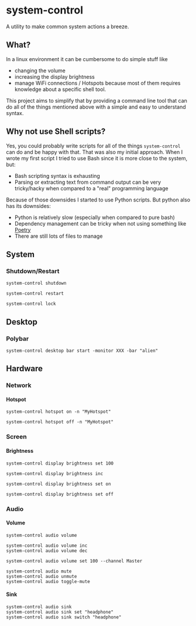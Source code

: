 # system-control

A utility to make common system actions a breeze.

## What?
In a linux environment it can be cumbersome to do simple stuff like
* changing the volume
* increasing the display brightness
* manage WiFi connections / Hotspots
because most of them requires knowledge about a specific shell tool.

This project aims to simplify that by providing a command line tool that
can do all of the things mentioned above with a simple and easy to understand syntax.

## Why not use Shell scripts?
Yes, you could probably write scripts for all of the things
`system-control` can do and be happy with that. That was also my initial approach.
When I wrote my first script I tried to use Bash since it is more
close to the system, but:

* Bash scripting syntax is exhausting
* Parsing or extracting text from command output can be very tricky/hacky when compared to a "real" programming language

Because of those downsides I started to use Python scripts.
But python also has its downsides:

* Python is relatively slow (especially when compared to pure bash)
* Dependency management can be tricky when not using something like [Poetry](https://github.com/python-poetry/poetry)
* There are still lots of files to manage

## System

### Shutdown/Restart

```shell script
system-control shutdown
```

```shell script
system-control restart
```

```shell script
system-control lock
```

## Desktop

### Polybar

```shell script
system-control desktop bar start -monitor XXX -bar "alien"
```

## Hardware

### Network

#### Hotspot

```shell script
system-control hotspot on -n "MyHotspot"
```

```shell script
system-control hotspot off -n "MyHotspot"
```

### Screen

#### Brightness

```shell script
system-control display brightness set 100
```

```shell script
system-control display brightness inc
```

```shell script
system-control display brightness set on
```

```shell script
system-control display brightness set off
```

### Audio

#### Volume

```shell script
system-control audio volume
```

```shell script
system-control audio volume inc
system-control audio volume dec
```

```shell script
system-control audio volume set 100 --channel Master
```

```shell script
system-control audio mute
system-control audio unmute
system-control audio toggle-mute
```

#### Sink

```shell script
system-control audio sink
system-control audio sink set "headphone"
system-control audio sink switch "headphone"
```